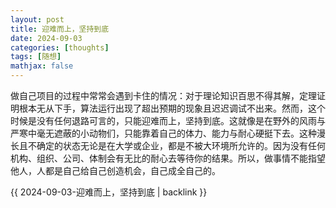 ```yaml
---
layout: post
title: 迎难而上，坚持到底
date: 2024-09-03
categories: [thoughts]
tags: [随想]
mathjax: false
---
```


做自己项目的过程中常常会遇到卡住的情况：对于理论知识百思不得其解，定理证明根本无从下手，算法运行出现了超出预期的现象且迟迟调试不出来。然而，这个时候是没有任何退路可言的，只能迎难而上，坚持到底。这就像是在野外的风雨与严寒中毫无遮蔽的小动物们，只能靠着自己的体力、能力与耐心硬挺下去。这种漫长且不确定的状态无论是在大学或企业，都是不被大环境所允许的。因为没有任何机构、组织、公司、体制会有无比的耐心去等待你的结果。所以，做事情不能指望他人，人都是自己给自己创造机会，自己成全自己的。

{{ 2024-09-03-迎难而上，坚持到底 | backlink }}
